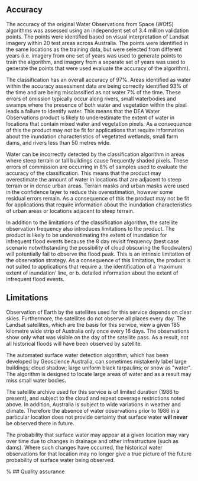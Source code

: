 ## Accuracy

The accuracy of the original Water Observations from Space (WOfS) algorithms was assessed using an independent set of 3.4 million validation points. The points were identified based on visual interpretation of Landsat imagery within 20 test areas across Australia. The points were identified in the same locations as the training data, but were selected from different years (i.e. imagery from one set of years was used to generate points to train the algorithm, and imagery from a separate set of years was used to generate the points that were used evaluate the accuracy of the algorithm).

The classification has an overall accuracy of 97%. Areas identified as water within the accuracy assessment data are being correctly identified 93% of the time and are being misclassified as not water 7% of the time. These errors of omission typically occur along rivers, small waterbodies and swamps where the presence of both water and vegetation within the pixel leads a failure to identify water. This means that the DEA Water Observations product is likely to underestimate the extent of water in locations that contain mixed water and vegetation pixels. As a consequence of this the product may not be fit for applications that require information about the inundation characteristics of vegetated wetlands, small farm dams, and rivers less than 50 metres wide. 

Water can be incorrectly detected by the classification algorithm in areas where steep terrain or tall buildings cause frequently shaded pixels. These errors of commission are occurring in 8% of samples used to evaluate the accuracy of the classification. This means that the product may overestimate the amount of water in locations that are adjacent to steep terrain or in dense urban areas. Terrain masks and urban masks were used in the confidence layer to reduce this overestimation, however some residual errors remain. As a consequence of this the product may not be fit for applications that require information about the inundation characteristics of urban areas or locations adjacent to steep terrain.

In addition to the limitations of the classification algorithm, the satellite observation frequency also introduces limitations to the product. The product is likely to be underestimating the extent of inundation for infrequent flood events because the 8 day revisit frequency (best case scenario notwithstanding the possibility of cloud obscuring the floodwaters) will potentially fail to observe the flood peak. This is an intrinsic limitation of the observation strategy. As a consequence of this limitation, the product is not suited to applications that require a. the identification of a ‘maximum extent of inundation’ line, or b. detailed information about the extent of infrequent flood events.

## Limitations

Observation of Earth by the satellites used for this service depends on clear skies. Furthermore, the satellites do not observe all places every day. The Landsat satellites, which are the basis for this service, view a given 185 kilometre wide strip of Australia only once every 16 days. The observations show only what was visible on the day of the satellite pass. As a result, not all historical floods will have been observed by satellite.

The automated surface water detection algorithm, which has been developed by Geoscience Australia, can sometimes mistakenly label large buildings; cloud shadow; large uniform black tarpaulins; or snow as "water". The algorithm is designed to locate large areas of water and as a result may miss small water bodies. 

The satellite archive used for this service is of limited duration (1986 to present), and subject to the cloud and repeat coverage restrictions noted above. In addition, Australia is subject to wide variations in weather and climate. Therefore the absence of water observations prior to 1986 in a particular location does not provide certainty that surface water **will never** be observed there in future.

The probability that surface water may appear at a given location may vary over time due to changes in drainage and other infrastructure (such as dams). Where such changes have occurred, the historical water observations for that location may no longer give a true picture of the future probability of surface water being observed.

% ## Quality assurance

